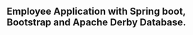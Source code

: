 
Employee Application with Spring boot, Bootstrap and Apache Derby Database.
----------------------------------------------------------------------------
